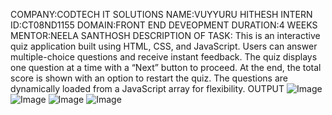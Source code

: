 COMPANY:CODTECH IT SOLUTIONS
NAME:VUYYURU HITHESH
INTERN ID:CT08ND1155
DOMAIN:FRONT END DEVEOPMENT
DURATION:4 WEEKS
MENTOR:NEELA SANTHOSH
DESCRIPTION OF TASK:
This is an interactive quiz application built using HTML, CSS, and JavaScript.
Users can answer multiple-choice questions and receive instant feedback.
The quiz displays one question at a time with a “Next” button to proceed.
At the end, the total score is shown with an option to restart the quiz.
The questions are dynamically loaded from a JavaScript array for flexibility.
OUTPUT
![Image](https://github.com/user-attachments/assets/759bbee7-05af-4f44-8023-e89623b11134)
![Image](https://github.com/user-attachments/assets/24e87c06-3ad4-4f07-b102-a8d4a0b0ab21)
![Image](https://github.com/user-attachments/assets/eac1ab41-6328-4a5e-8a2c-caf82600a62e)
![Image](https://github.com/user-attachments/assets/b68d08c7-8408-4d4d-b974-740bf770e18d)

